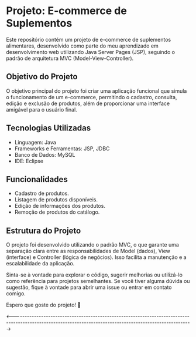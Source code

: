 # Projeto: E-commerce de Suplementos

Este repositório contém um projeto de e-commerce de suplementos alimentares, desenvolvido como parte do meu aprendizado em desenvolvimento web utilizando Java Server Pages (JSP), seguindo o padrão de arquitetura MVC (Model-View-Controller).

## Objetivo do Projeto
O objetivo principal do projeto foi criar uma aplicação funcional que simula o funcionamento de um e-commerce, permitindo o cadastro, consulta, edição e exclusão de produtos, além de proporcionar uma interface amigável para o usuário final.

## Tecnologias Utilizadas
- Linguagem: Java
- Frameworks e Ferramentas: JSP, JDBC
- Banco de Dados: MySQL
- IDE: Eclipse
  
## Funcionalidades
- Cadastro de produtos.
- Listagem de produtos disponíveis.
- Edição de informações dos produtos.
- Remoção de produtos do catálogo.

## Estrutura do Projeto
O projeto foi desenvolvido utilizando o padrão MVC, o que garante uma separação clara entre as responsabilidades de Model (dados), View (interface) e Controller (lógica de negócios). Isso facilita a manutenção e a escalabilidade da aplicação.

Sinta-se à vontade para explorar o código, sugerir melhorias ou utilizá-lo como referência para projetos semelhantes.
Se você tiver alguma dúvida ou sugestão, fique à vontade para abrir uma issue ou entrar em contato comigo.

Espero que goste do projeto! 🚀

<---------------------------------------------------------------------------------------------------------------------------------------------------------->

